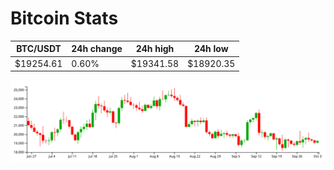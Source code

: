 # Bitcoin Stats

BTC/USDT|24h change|24h high|24h low|
|---|---|---|---|
|$19254.61|0.60%|$19341.58|$18920.35|

<img src="./chart.svg">
